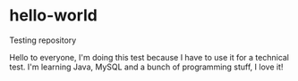# hello-world
Testing repository

Hello to everyone, I'm doing this test because I have to use it for a technical test.
I'm learning Java, MySQL and a bunch of programming stuff, I love it!

